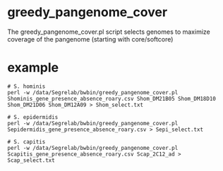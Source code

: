 # greedy_pangenome_cover
The greedy_pangenome_cover.pl script selects genomes to maximize coverage of the pangenome (starting with core/softcore)

# example
```
# S. hominis
perl -w /data/Segrelab/bwbin/greedy_pangenome_cover.pl Shominis_gene_presence_absence_roary.csv Shom_DM21B05 Shom_DM18D10 Shom_DM21D06 Shom_DM12A09 > Shom_select.txt

# S. epidermidis
perl -w /data/Segrelab/bwbin/greedy_pangenome_cover.pl Sepidermidis_gene_presence_absence_roary.csv > Sepi_select.txt

# S. capitis
perl -w /data/Segrelab/bwbin/greedy_pangenome_cover.pl Scapitis_gene_presence_absence_roary.csv Scap_2C12_ad > Scap_select.txt
```
